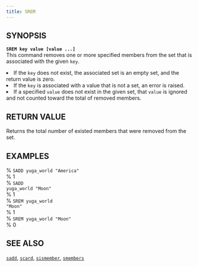 ```yaml
---
title: SREM
---
```


## SYNOPSIS
<code><b>SREM key value [value ...]</b></code><br>
This command removes one or more specified members from the set that is associated with the given <code>key</code>.
<li>If the <code>key</code> does not exist, the associated set is an empty set, and the return value is zero.</li>
<li>If the <code>key</code> is associated with a value that is not a set, an error is raised.</li>
<li>If a specified <code>value</code> does not exist in the given set, that <code>value</code> is ignored and not counted toward the total of removed members.</li>

## RETURN VALUE
Returns the total number of existed members that were removed from the set.

## EXAMPLES
% <code>SADD yuga_world "America"</code><br>
% 1<br>
% <code>SADD yuga_world "Moon"</code><br>
% 1<br>
% <code>SREM yuga_world "Moon"</code><br>
% 1<br>
% <code>SREM yuga_world "Moon"</code><br>
% 0<br>

## SEE ALSO
[`sadd`](../sadd/), [`scard`](../scard/), [`sismember`](../sismember/), [`smembers`](../smembers/)
